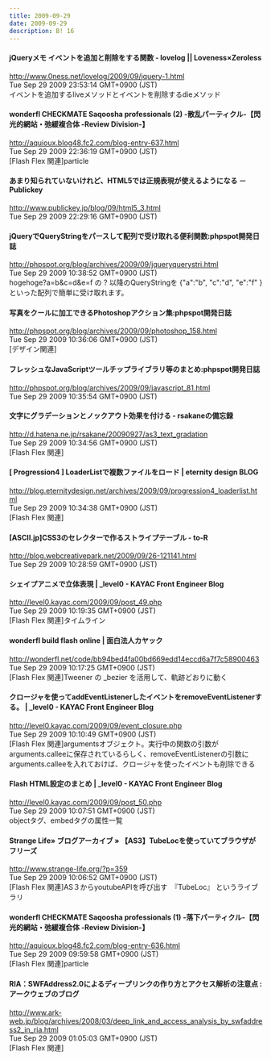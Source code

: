 ```yaml
---
title: 2009-09-29
date: 2009-09-29
description: B! 16
---
```


#### jQueryメモ イベントを追加と削除をする関数 - lovelog || Loveness×Zeroless
http://www.0ness.net/lovelog/2009/09/jquery-1.html<br>
Tue Sep 29 2009 23:53:14 GMT+0900 (JST)<br>
イベントを追加するliveメソッドとイベントを削除するdieメソッド


#### wonderfl CHECKMATE Saqoosha professionals (2) -散乱パーティクル-【閃光的網站・弛緩複合体 -Review Division-】
http://aquioux.blog48.fc2.com/blog-entry-637.html<br>
Tue Sep 29 2009 22:36:19 GMT+0900 (JST)<br>
[Flash Flex 関連]particle


#### あまり知られていないけれど、HTML5では正規表現が使えるようになる － Publickey
http://www.publickey.jp/blog/09/html5_3.html<br>
Tue Sep 29 2009 22:29:16 GMT+0900 (JST)<br>


#### jQueryでQueryStringをパースして配列で受け取れる便利関数:phpspot開発日誌
http://phpspot.org/blog/archives/2009/09/jqueryquerystri.html<br>
Tue Sep 29 2009 10:38:52 GMT+0900 (JST)<br>
hogehoge?a=b&c=d&e=f の ? 以降のQueryStringを {"a":"b", "c":"d", "e":"f" } といった配列で簡単に受け取れます。


#### 写真をクールに加工できるPhotoshopアクション集:phpspot開発日誌
http://phpspot.org/blog/archives/2009/09/photoshop_158.html<br>
Tue Sep 29 2009 10:36:06 GMT+0900 (JST)<br>
[デザイン関連]


#### フレッシュなJavaScriptツールチップライブラリ等のまとめ:phpspot開発日誌
http://phpspot.org/blog/archives/2009/09/javascript_81.html<br>
Tue Sep 29 2009 10:35:54 GMT+0900 (JST)<br>


#### 文字にグラデーションとノックアウト効果を付ける - rsakaneの備忘録
http://d.hatena.ne.jp/rsakane/20090927/as3_text_gradation<br>
Tue Sep 29 2009 10:34:56 GMT+0900 (JST)<br>
[Flash Flex 関連]


#### [ Progression4 ] LoaderListで複数ファイルをロード | eternity design BLOG
http://blog.eternitydesign.net/archives/2009/09/progression4_loaderlist.html<br>
Tue Sep 29 2009 10:34:38 GMT+0900 (JST)<br>
[Flash Flex 関連]


#### [ASCII.jp]CSS3のセレクターで作るストライプテーブル - to-R
http://blog.webcreativepark.net/2009/09/26-121141.html<br>
Tue Sep 29 2009 10:28:59 GMT+0900 (JST)<br>


#### シェイプアニメで立体表現 | _level0 - KAYAC Front Engineer Blog
http://level0.kayac.com/2009/09/post_49.php<br>
Tue Sep 29 2009 10:19:35 GMT+0900 (JST)<br>
[Flash Flex 関連]タイムライン


#### wonderfl build flash online | 面白法人カヤック
http://wonderfl.net/code/bb94bed4fa00bd669edd14eccd6a7f7c58900463<br>
Tue Sep 29 2009 10:17:25 GMT+0900 (JST)<br>
[Flash Flex 関連]Tweener の _bezier を活用して、軌跡どおりに動く


#### クロージャを使ってaddEventListenerしたイベントをremoveEventListenerする。 | _level0 - KAYAC Front Engineer Blog
http://level0.kayac.com/2009/09/event_closure.php<br>
Tue Sep 29 2009 10:10:49 GMT+0900 (JST)<br>
[Flash Flex 関連]argumentsオブジェクト。実行中の関数の引数がarguments.calleeに保存されているらしく、removeEventListenerの引数にarguments.calleeを入れておけば、クロージャを使ったイベントも削除できる


#### Flash HTML設定のまとめ | _level0 - KAYAC Front Engineer Blog
http://level0.kayac.com/2009/09/post_50.php<br>
Tue Sep 29 2009 10:07:51 GMT+0900 (JST)<br>
objectタグ、embedタグの属性一覧


#### Strange Life» ブログアーカイブ » 【AS3】TubeLocを使っていてブラウザがフリーズ
http://www.strange-life.org/?p=359<br>
Tue Sep 29 2009 10:06:52 GMT+0900 (JST)<br>
[Flash Flex 関連]AS３からyoutubeAPIを呼び出す　『TubeLoc』 というライブラリ


#### wonderfl CHECKMATE Saqoosha professionals (1) -落下パーティクル-【閃光的網站・弛緩複合体 -Review Division-】
http://aquioux.blog48.fc2.com/blog-entry-636.html<br>
Tue Sep 29 2009 09:59:58 GMT+0900 (JST)<br>
[Flash Flex 関連]particle


#### RIA：SWFAddress2.0によるディープリンクの作り方とアクセス解析の注意点 : アークウェブのブログ
http://www.ark-web.jp/blog/archives/2008/03/deep_link_and_access_analysis_by_swfaddress2_in_ria.html<br>
Tue Sep 29 2009 01:05:03 GMT+0900 (JST)<br>
[Flash Flex 関連]


